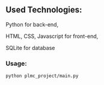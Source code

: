 ## Used Technologies:
Python for back-end,

HTML, CSS, Javascript for front-end,

SQLite for database

### Usage:
```
python plmc_project/main.py
```
